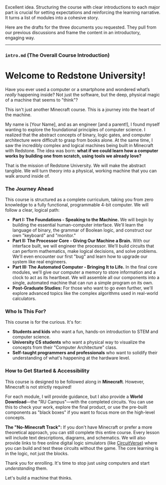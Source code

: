 Excellent idea. Structuring the course with clear introductions to each major part is crucial for setting expectations and reinforcing the learning narrative. It turns a list of modules into a cohesive story.

Here are the drafts for the three documents you requested. They pull from our previous discussions and frame the content in an introductory, engaging way.

---

### **`intro.md` (The Overall Course Introduction)**

# Welcome to Redstone University!

Have you ever used a computer or a smartphone and wondered what’s *really* happening inside? Not just the software, but the deep, physical magic of a machine that seems to "think"?

This isn't just another Minecraft course. This is a journey into the heart of the machine.

My name is [Your Name], and as an engineer [and a parent!], I found myself wanting to explore the foundational principles of computer science. I realized that the abstract concepts of binary, logic gates, and computer architecture were difficult to grasp from books alone. At the same time, I saw the incredibly complex and logical machines being built in Minecraft with Redstone. The idea was born: **what if we could learn how a computer works by building one from scratch, using tools we already love?**

That is the mission of Redstone University. We will make the abstract tangible. We will turn theory into a physical, working machine that you can walk around inside of.

### The Journey Ahead

This course is structured as a complete curriculum, taking you from zero knowledge to a fully functional, programmable 4-bit computer. We will follow a clear, logical path:

*   **Part I: The Foundations - Speaking to the Machine.** We will begin by building the essential human-computer interface. We'll learn the language of binary, the grammar of Boolean logic, and construct our own "keyboard" and "monitor."
*   **Part II: The Processor Core - Giving Our Machine a Brain.** With our interface built, we will engineer the processor. We'll build circuits that can perform mathematics, make logical decisions, and solve problems. We'll even encounter our first "bug" and learn how to upgrade our system like real engineers.
*   **Part III: The Automated Computer - Bringing It to Life.** In the final core modules, we'll give our computer a memory to store information and a clock to act as its heartbeat. We will assemble all our components into a single, automated machine that can run a simple program on its own.
*   **Post-Graduate Studies:** For those who want to go even further, we'll explore advanced topics like the complex algorithms used in real-world calculators.

### Who Is This For?

This course is for the curious. It's for:
*   **Students and kids** who want a fun, hands-on introduction to STEM and computer science.
*   **University CS students** who want a physical way to visualize the concepts from their "Computer Architecture" class.
*   **Self-taught programmers and professionals** who want to solidify their understanding of what's happening at the hardware level.

### How to Get Started & Accessibility

This course is designed to be followed along in **Minecraft**. However, Minecraft is not strictly required!

For each module, I will provide guidance, but I also provide a **World Download**—the "RU Campus"—with the completed circuits. You can use this to check your work, explore the final product, or use the pre-built components as "black boxes" if you want to focus more on the high-level concepts.

**The "No-Minecraft Track":** If you don't have Minecraft or prefer a more theoretical approach, you can still complete this entire course. Every lesson will include text descriptions, diagrams, and schematics. We will also provide links to free online digital logic simulators (like [CircuitVerse](https://circuitverse.org/simulator)) where you can build and test these circuits without the game. The core learning is in the logic, not just the blocks.

Thank you for enrolling. It's time to stop just *using* computers and start *understanding* them.

Let's build a machine that thinks.